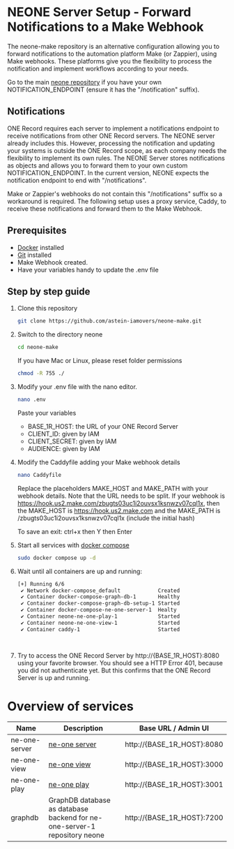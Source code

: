 # NEONE Server Setup - Forward Notifications to a Make Webhook

The neone-make repository is an alternative configuration allowing you to forward notifications to the automation platform Make (or Zappier), using Make webhooks. These platforms give you the flexibility to process the notification and implement workflows according to your needs.

Go to the main [neone repository](https://github.com/astein-iamovers/neone) if you have your own NOTIFICATION_ENDPOINT (ensure it has the "/notification" suffix).

## Notifications

ONE Record requires each server to implement a notifications endpoint to receive notifications from other ONE Record servers. The NEONE server already includes this. However, processing the notification and updating your systems is outside the ONE Record scope, as each company needs the flexibility to implement its own rules. The NEONE Server stores notifications as objects and allows you to forward them to your own custom NOTIFICATION_ENDPOINT. In the current version, NEONE expects the notification endpoint to end with "/notifications".

Make or Zappier's webhooks do not contain this "/notifications" suffix so a workaround is required. The following setup uses a proxy service, Caddy, to receive these notifications and forward them to the Make Webhook.

## Prerequisites

- [Docker](https://docs.docker.com/get-docker/) installed
- [Git](https://git-scm.com/downloads) installed
- Make Webhook created.
- Have your variables handy to update the .env file

## Step by step guide

1) Clone this repository
   ```bash
   git clone https://github.com/astein-iamovers/neone-make.git
   ```
2) Switch to the directory neone
   ```bash
   cd neone-make
   ```
   If you have Mac or Linux, please reset folder permissions 
   ```bash
   chmod -R 755 ./
   ```
4) Modify your .env file with the nano editor.
   ```bash
   nano .env
   ```
   Paste your variables
   - BASE_1R_HOST: the URL of your ONE Record Server
   - CLIENT_ID: given by IAM
   - CLIENT_SECRET: given by IAM
   - AUDIENCE: given by IAM

5) Modify the Caddyfile adding your Make webhook details
   ```bash
   nano Caddyfile
   ```
   Replace the placeholders MAKE_HOST and MAKE_PATH with your webhook details.
   Note that the URL needs to be split. If your webhook is https://hook.us2.make.com/zbugts03uc1i2ouvsx1ksnwzv07cql1x, then the MAKE_HOST is https://hook.us2.make.com and the MAKE_PATH is /zbugts03uc1i2ouvsx1ksnwzv07cql1x (include the initial hash)
   
   To save an exit: ctrl+x then Y then Enter
6) Start all services with [docker compose](https://docs.docker.com/compose/)
   ```bash
   sudo docker compose up -d
   ```
7) Wait until all containers are up and running:
   ```bash
   [+] Running 6/6
    ✔ Network docker-compose_default            Created
    ✔ Container docker-compose-graph-db-1       Healthy
    ✔ Container docker-compose-graph-db-setup-1 Started
    ✔ Container docker-compose-ne-one-server-1  Healty
    ✔ Container neone-ne-one-play-1             Started
    ✔ Container neone-ne-one-view-1             Started
    ✔ Container caddy-1                         Started
        
    
   ```
8) Try to access the ONE Record Server by http://{BASE_1R_HOST}:8080 using your favorite browser.
   You should see a HTTP Error 401, because you did not authenticate yet. But this confirms that the ONE Record Server is up and running.

# Overview of services

| Name | Description | Base URL / Admin UI |
|-|-|-|
| ne-one-server | [ne-one server](https://git.openlogisticsfoundation.org/wg-digitalaircargo/ne-one) | http://{BASE_1R_HOST}:8080 |
| ne-one-view | [ne-one view](https://git.openlogisticsfoundation.org/wg-digitalaircargo/ne-one-view) | http://{BASE_1R_HOST}:3000 |
| ne-one-play | [ne-one play](https://github.com/aloccid-iata/neoneplay) | http://{BASE_1R_HOST}:3001 |
| graphdb | GraphDB database as database backend for ne-one-server-1 repository neone | http://{BASE_1R_HOST}:7200 |

